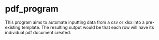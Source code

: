 # pdf_program

This program aims to automate inputting data from a csv or xlsx into a pre-existing template. The resulting output would be that each row will have its individual pdf document created. 
